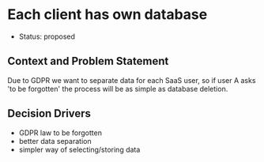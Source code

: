# Each client has own database

- Status: proposed

## Context and Problem Statement

Due to GDPR we want to separate data for each SaaS user, so if user A asks 'to be forgotten' the process will be as simple as database deletion.


## Decision Drivers

- GDPR law to be forgotten
- better data separation
- simpler way of selecting/storing data
